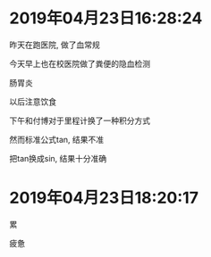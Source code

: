 # 2019年04月23日16:28:24

昨天在跑医院, 做了血常规

今天早上也在校医院做了粪便的隐血检测

肠胃炎

以后注意饮食



下午和付博对于里程计换了一种积分方式

然而标准公式tan, 结果不准

把tan换成sin, 结果十分准确



# 2019年04月23日18:20:17

累

疲惫